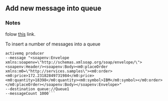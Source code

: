 ## Add new message into queue

### Notes

folow [this](/wso2/Install.md&_a=preview&anchor=setting-up-the-micro-integrator-with-activemq%C2%B6) link.

To insert a number of messages into a queue

```
activemq producer 
--message "<soapenv:Envelope xmlns:soapenv=\"http://schemas.xmlsoap.org/soap/envelope/\"><soapenv:Header/><soapenv:Body><m0:placeOrder xmlns:m0=\"http://services.samples\"><m0:order><m0:price>172.23182849731984</m0:price><m0:quantity>18398</m0:quantity><m0:symbol>IBM</m0:symbol></m0:order></m0:placeOrder></soapenv:Body></soapenv:Envelope>" 
--destination queue://Queue1 
--messageCount 1000```



